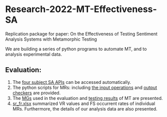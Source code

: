 # Research-2022-MT-Effectiveness-SA
Replication package for paper: On the Effectiveness of Testing Sentiment Analysis Systems with Metamorphic
Testing

We are building a series of python programs to automate MT, and to analysis experimental data. 

## Evaluation:
1. The [four subject SA APIs](../main/SAtool) can be accessed automatically.
2. The python scripts for MRs: including [the input operations](../main/MRInputOperation) and [output checkers](../main/MROutputChecker) are provided.
3. The [MGs](../main/MTData/MGs) used in the evaluation and [testing results](../main/MTData/MG-outputs) of MT are presented.
4. [sr_fr.xlsx](../main/ResultAnalysis/sr_fs.xlsx) summarized VR values and FS occurrent rates of individual MRs. Furthermore, the details of our analysis data are also presented.

